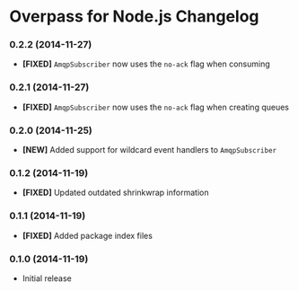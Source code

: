 # Overpass for Node.js Changelog

### 0.2.2 (2014-11-27)

* **[FIXED]** `AmqpSubscriber` now uses the `no-ack` flag when consuming

### 0.2.1 (2014-11-27)

* **[FIXED]** `AmqpSubscriber` now uses the `no-ack` flag when creating queues

### 0.2.0 (2014-11-25)

* **[NEW]** Added support for wildcard event handlers to `AmqpSubscriber`

### 0.1.2 (2014-11-19)

* **[FIXED]** Updated outdated shrinkwrap information

### 0.1.1 (2014-11-19)

* **[FIXED]** Added package index files

### 0.1.0 (2014-11-19)

* Initial release
